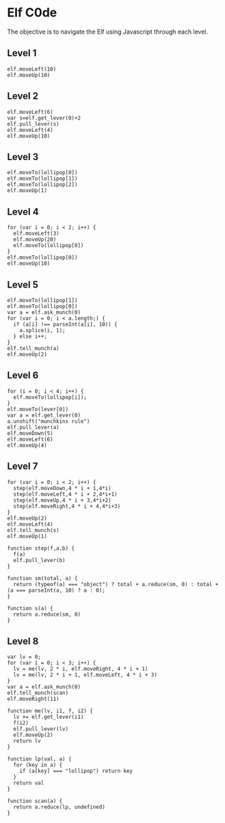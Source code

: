 # Elf C0de
The objective is to navigate the Elf using Javascript through each level.

## Level 1
    elf.moveLeft(10)
    elf.moveUp(10)
## Level 2
    elf.moveLeft(6)
    var s=elf.get_lever(0)+2
    elf.pull_lever(s)
    elf.moveLeft(4)
    elf.moveUp(10)
## Level 3
    elf.moveTo(lollipop[0])
    elf.moveTo(lollipop[1])
    elf.moveTo(lollipop[2])
    elf.moveUp(1)
## Level 4
    for (var i = 0; i < 2; i++) {
      elf.moveLeft(3)
      elf.moveUp(20)
      elf.moveTo(lollipop[0])
    }
    elf.moveTo(lollipop[0])
    elf.moveUp(10)
## Level 5
    elf.moveTo(lollipop[1])
    elf.moveTo(lollipop[0])
    var a = elf.ask_munch(0)
    for (var i = 0; i < a.length;) {
      if (a[i] !== parseInt(a[i], 10)) {
        a.splice(i, 1);
      } else i++;
    }
    elf.tell_munch(a)
    elf.moveUp(2)
## Level 6
    for (i = 0; i < 4; i++) {
      elf.moveTo(lollipop[i]);
    }
    elf.moveTo(lever[0])
    var a = elf.get_lever(0)
    a.unshift("munchkins rule")
    elf.pull_lever(a)
    elf.moveDown(5)
    elf.moveLeft(6)
    elf.moveUp(4)
## Level 7
    for (var i = 0; i < 2; i++) {
      step(elf.moveDown,4 * i + 1,4*i)
      step(elf.moveLeft,4 * i + 2,4*i+1)
      step(elf.moveUp,4 * i + 3,4*i+2)
      step(elf.moveRight,4 * i + 4,4*i+3)
    }
    elf.moveUp(2)
    elf.moveLeft(4)
    elf.tell_munch(s)
    elf.moveUp(1)

    function step(f,a,b) {
      f(a)
      elf.pull_lever(b)
    }

    function sm(total, a) {
      return (typeof(a) === "object") ? total + a.reduce(sm, 0) : total + (a === parseInt(a, 10) ? a : 0);
    }

    function s(a) {
      return a.reduce(sm, 0)
    }

## Level 8
    var lv = 0;
    for (var i = 0; i < 3; i++) {
      lv = me(lv, 2 * i, elf.moveRight, 4 * i + 1)
      lv = me(lv, 2 * i + 1, elf.moveLeft, 4 * i + 3)
    }
    var a = elf.ask_munch(0)
    elf.tell_munch(scan)
    elf.moveRight(11)

    function me(lv, i1, f, i2) {
      lv += elf.get_lever(i1)
      f(i2)
      elf.pull_lever(lv)
      elf.moveUp(2)
      return lv
    }

    function lp(val, a) {
      for (key in a) {
        if (a[key] === "lollipop") return key
      }
      return val
    }

    function scan(a) {
      return a.reduce(lp, undefined)
    }

<!--stackedit_data:
eyJoaXN0b3J5IjpbOTc2OTIwODksLTE0MDIwNTI5MzZdfQ==
-->